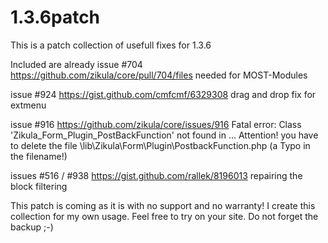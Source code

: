 1.3.6patch
==========

This is a patch collection of usefull fixes for 1.3.6

Included are already
issue #704 https://github.com/zikula/core/pull/704/files needed for MOST-Modules

issue #924 https://gist.github.com/cmfcmf/6329308 drag and drop fix for extmenu

issue #916 https://github.com/zikula/core/issues/916 Fatal error: Class 'Zikula_Form_Plugin_PostBackFunction' not found in ...
Attention! you have to delete the file \lib\Zikula\Form\Plugin\PostbackFunction.php (a Typo in the filename!)

issues #516 / #938 https://gist.github.com/rallek/8196013 repairing the block filtering

This patch is coming as it is with no support and no warranty! I create this collection for my own usage. Feel free to try on your site. Do not forget the backup ;-)
